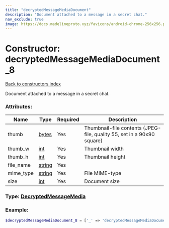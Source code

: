 ```yaml
---
title: "decryptedMessageMediaDocument"
description: "Document attached to a message in a secret chat."
nav_exclude: true
image: https://docs.madelineproto.xyz/favicons/android-chrome-256x256.png
---
```

# Constructor: decryptedMessageMediaDocument\_8  
[Back to constructors index](index.md)



Document attached to a message in a secret chat.

### Attributes:

| Name     |    Type       | Required | Description |
|----------|---------------|----------|-------------|
|thumb|[bytes](../types/bytes.md) | Yes|Thumbnail-file contents (JPEG-file, quality 55, set in a 90x90 square)|
|thumb\_w|[int](../types/int.md) | Yes|Thumbnail width|
|thumb\_h|[int](../types/int.md) | Yes|Thumbnail height|
|file\_name|[string](../types/string.md) | Yes|
|mime\_type|[string](../types/string.md) | Yes|File MIME-type|
|size|[int](../types/int.md) | Yes|Document size|



### Type: [DecryptedMessageMedia](../types/DecryptedMessageMedia.md)


### Example:

```php
$decryptedMessageMediaDocument_8 = ['_' => 'decryptedMessageMediaDocument', 'thumb' => 'bytes', 'thumb_w' => int, 'thumb_h' => int, 'file_name' => 'string', 'mime_type' => 'string', 'size' => int];
```  
